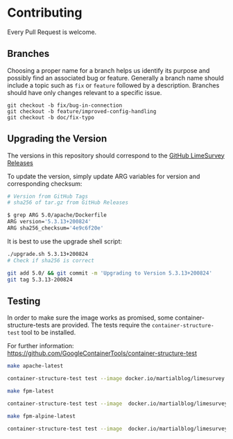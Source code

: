 # Contributing

Every Pull Request is welcome.

## Branches
Choosing a proper name for a branch helps us identify its purpose and possibly find an associated bug or feature. Generally a branch name should include a topic such as `fix` or `feature` followed by a description. Branches should have only changes relevant to a specific issue.

```
git checkout -b fix/bug-in-connection
git checkout -b feature/improved-config-handling
git checkout -b doc/fix-typo
```

## Upgrading the Version

The versions in this repository should correspond to the [GitHub LimeSurvey Releases](https://github.com/LimeSurvey/LimeSurvey/releases)

To update the version, simply update ARG variables for version and corresponding checksum:

```bash
# Version from GitHub Tags
# sha256 of tar.gz from GitHub Releases

$ grep ARG 5.0/apache/Dockerfile
ARG version='5.3.13+200824'
ARG sha256_checksum='4e9c6f20e'
```

It is best to use the upgrade shell script:

```bash
./upgrade.sh 5.3.13+200824
# Check if sha256 is correct

git add 5.0/ && git commit -m 'Upgrading to Version 5.3.13+200824'
git tag 5.3.13-200824
```

## Testing

In order to make sure the image works as promised, some container-structure-tests are provided. The tests require the `container-structure-test` tool to be installed.

For further information:  https://github.com/GoogleContainerTools/container-structure-test

```bash
make apache-latest

container-structure-test test --image docker.io/martialblog/limesurvey:5-apache --config tests/apache-tests.yaml
```

```bash
make fpm-latest

container-structure-test test --image  docker.io/martialblog/limesurvey:5-fpm-alpine --config tests/fpm-alpine-tests.yaml
```

```bash
make fpm-alpine-latest

container-structure-test test --image  docker.io/martialblog/limesurvey:5-fpm --config tests/fpm-tests.yaml
```
